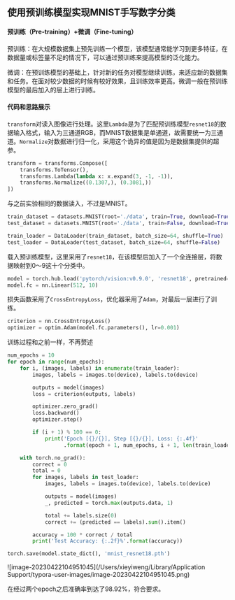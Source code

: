 ## 使用预训练模型实现MNIST手写数字分类

#### 预训练（Pre-training）+微调（Fine-tuning）

预训练：在大规模数据集上预先训练一个模型，该模型通常能学习到更多特征，在数据量或标签量不足的情况下，可以通过预训练来提高模型的泛化能力。

微调：在预训练模型的基础上，针对新的任务对模型继续训练，来适应新的数据集和任务。在面对较少数据的时候有较好效果，且训练效率更高。微调一般在预训练模型的最后加入的层上进行训练。

#### 代码和思路展示

`transform`对读入图像进行处理。这里`Lambda`是为了匹配预训练模型`resnet18`的数据输入格式，输入为三通道RGB，而MNIST数据集是单通道，故需要统一为三通道。`Normalize`对数据进行归一化，采用这个诡异的值是因为是数据集提供的超参。

```python
transform = transforms.Compose([
    transforms.ToTensor(),
    transforms.Lambda(lambda x: x.expand(3, -1, -1)),
    transforms.Normalize((0.1307,), (0.3081,))
])
```

与之前实验相同的数据读入，不过是MNIST。

```python
train_dataset = datasets.MNIST(root='./data', train=True, download=True, transform=transform)
test_dataset = datasets.MNIST(root='./data', train=False, download=True, transform=transform)

train_loader = DataLoader(train_dataset, batch_size=64, shuffle=True)
test_loader = DataLoader(test_dataset, batch_size=64, shuffle=False)
```

载入预训练模型，这里采用了`resnet18`，在该模型后加入了一个全连接层，将数据映射到0～9这十个分类中。

```python
model = torch.hub.load('pytorch/vision:v0.9.0', 'resnet18', pretrained=True)
model.fc = nn.Linear(512, 10)
```

损失函数采用了`CrossEntropyLoss`，优化器采用了`Adam`，对最后一层进行了训练。

```python
criterion = nn.CrossEntropyLoss()
optimizer = optim.Adam(model.fc.parameters(), lr=0.001)
```

训练过程和之前一样，不再赘述

```python
num_epochs = 10
for epoch in range(num_epochs):
    for i, (images, labels) in enumerate(train_loader):
        images, labels = images.to(device), labels.to(device)

        outputs = model(images)
        loss = criterion(outputs, labels)

        optimizer.zero_grad()
        loss.backward()
        optimizer.step()

        if (i + 1) % 100 == 0:
            print('Epoch [{}/{}], Step [{}/{}], Loss: {:.4f}'
                  .format(epoch + 1, num_epochs, i + 1, len(train_loader), loss.item()))

    with torch.no_grad():
        correct = 0
        total = 0
        for images, labels in test_loader:
            images, labels = images.to(device), labels.to(device)

            outputs = model(images)
            _, predicted = torch.max(outputs.data, 1)

            total += labels.size(0)
            correct += (predicted == labels).sum().item()

        accuracy = 100 * correct / total
        print('Test Accuracy: {:.2f}%'.format(accuracy))

torch.save(model.state_dict(), 'mnist_resnet18.pth')
```

![image-20230422104951045](/Users/xieyiweng/Library/Application Support/typora-user-images/image-20230422104951045.png)

在经过两个epoch之后准确率到达了98.92%，符合要求。